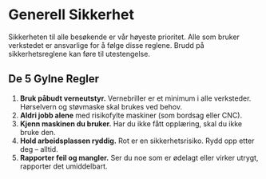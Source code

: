# Generell Sikkerhet

Sikkerheten til alle besøkende er vår høyeste prioritet. Alle som bruker verkstedet er ansvarlige for å følge disse reglene. Brudd på sikkerhetsreglene kan føre til utestengelse.

## De 5 Gylne Regler

1.  **Bruk påbudt verneutstyr.** Vernebriller er et minimum i alle verksteder. Hørselvern og støvmaske skal brukes ved behov.
2.  **Aldri jobb alene** med risikofylte maskiner (som bordsag eller CNC).
3.  **Kjenn maskinen du bruker.** Har du ikke fått opplæring, skal du ikke bruke den.
4.  **Hold arbeidsplassen ryddig.** Rot er en sikkerhetsrisiko. Rydd opp etter deg – alltid.
5.  **Rapporter feil og mangler.** Ser du noe som er ødelagt eller virker utrygt, rapporter det umiddelbart.
